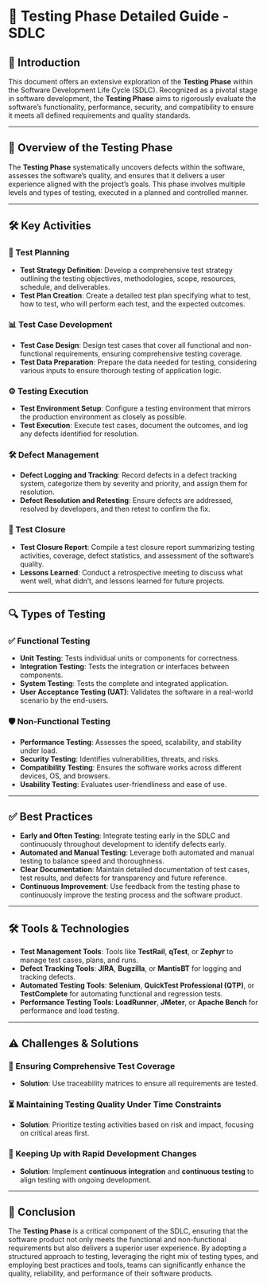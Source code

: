 # 🧪 Testing Phase Detailed Guide - SDLC

## 📘 Introduction

This document offers an extensive exploration of the **Testing Phase** within the Software Development Life Cycle (SDLC). Recognized as a pivotal stage in software development, the **Testing Phase** aims to rigorously evaluate the software’s functionality, performance, security, and compatibility to ensure it meets all defined requirements and quality standards.

---

## 🔑 Overview of the Testing Phase

The **Testing Phase** systematically uncovers defects within the software, assesses the software’s quality, and ensures that it delivers a user experience aligned with the project’s goals. This phase involves multiple levels and types of testing, executed in a planned and controlled manner.

---

## 🛠️ Key Activities

### 📝 Test Planning

- **Test Strategy Definition**: Develop a comprehensive test strategy outlining the testing objectives, methodologies, scope, resources, schedule, and deliverables.
- **Test Plan Creation**: Create a detailed test plan specifying what to test, how to test, who will perform each test, and the expected outcomes.

### 📊 Test Case Development

- **Test Case Design**: Design test cases that cover all functional and non-functional requirements, ensuring comprehensive testing coverage.
- **Test Data Preparation**: Prepare the data needed for testing, considering various inputs to ensure thorough testing of application logic.

### ⚙️ Testing Execution

- **Test Environment Setup**: Configure a testing environment that mirrors the production environment as closely as possible.
- **Test Execution**: Execute test cases, document the outcomes, and log any defects identified for resolution.

### 🛠️ Defect Management

- **Defect Logging and Tracking**: Record defects in a defect tracking system, categorize them by severity and priority, and assign them for resolution.
- **Defect Resolution and Retesting**: Ensure defects are addressed, resolved by developers, and then retest to confirm the fix.

### 📅 Test Closure

- **Test Closure Report**: Compile a test closure report summarizing testing activities, coverage, defect statistics, and assessment of the software’s quality.
- **Lessons Learned**: Conduct a retrospective meeting to discuss what went well, what didn’t, and lessons learned for future projects.

---

## 🔍 Types of Testing

### ✅ Functional Testing

- **Unit Testing**: Tests individual units or components for correctness.
- **Integration Testing**: Tests the integration or interfaces between components.
- **System Testing**: Tests the complete and integrated application.
- **User Acceptance Testing (UAT)**: Validates the software in a real-world scenario by the end-users.

### 🛡️ Non-Functional Testing

- **Performance Testing**: Assesses the speed, scalability, and stability under load.
- **Security Testing**: Identifies vulnerabilities, threats, and risks.
- **Compatibility Testing**: Ensures the software works across different devices, OS, and browsers.
- **Usability Testing**: Evaluates user-friendliness and ease of use.

---

## ✅ Best Practices

- **Early and Often Testing**: Integrate testing early in the SDLC and continuously throughout development to identify defects early.
- **Automated and Manual Testing**: Leverage both automated and manual testing to balance speed and thoroughness.
- **Clear Documentation**: Maintain detailed documentation of test cases, test results, and defects for transparency and future reference.
- **Continuous Improvement**: Use feedback from the testing phase to continuously improve the testing process and the software product.

---

## 🛠️ Tools & Technologies

- **Test Management Tools**: Tools like **TestRail**, **qTest**, or **Zephyr** to manage test cases, plans, and runs.
- **Defect Tracking Tools**: **JIRA**, **Bugzilla**, or **MantisBT** for logging and tracking defects.
- **Automated Testing Tools**: **Selenium**, **QuickTest Professional (QTP)**, or **TestComplete** for automating functional and regression tests.
- **Performance Testing Tools**: **LoadRunner**, **JMeter**, or **Apache Bench** for performance and load testing.

---

## ⚠️ Challenges & Solutions

### 🧩 Ensuring Comprehensive Test Coverage

- **Solution**: Use traceability matrices to ensure all requirements are tested.

### ⏳ Maintaining Testing Quality Under Time Constraints

- **Solution**: Prioritize testing activities based on risk and impact, focusing on critical areas first.

### 🔄 Keeping Up with Rapid Development Changes

- **Solution**: Implement **continuous integration** and **continuous testing** to align testing with ongoing development.

---

## 🎯 Conclusion

The **Testing Phase** is a critical component of the SDLC, ensuring that the software product not only meets the functional and non-functional requirements but also delivers a superior user experience. By adopting a structured approach to testing, leveraging the right mix of testing types, and employing best practices and tools, teams can significantly enhance the quality, reliability, and performance of their software products.
